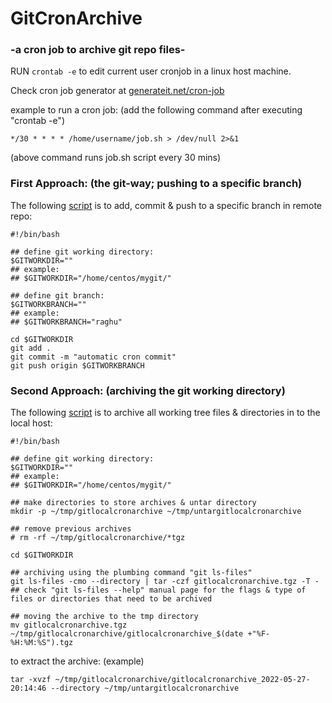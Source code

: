# GitCronArchive
### -a cron job to archive git repo files-

RUN `crontab -e` to edit current user cronjob in a linux host machine.

Check cron job generator at [generateit.net/cron-job](https://www.generateit.net/cron-job/)

example to run a cron job: (add the following command after executing "crontab -e")

`*/30 * * * * /home/username/job.sh > /dev/null 2>&1`

(above command runs job.sh script every 30 mins)





### First Approach: (the git-way; pushing to a specific branch)

The following [script](https://github.com/raghavendramallela/gitcronarchive/blob/main/gitcronpush.sh) is to add, commit & push to a specific branch in remote repo:

```
#!/bin/bash

## define git working directory:
$GITWORKDIR=""
## example:
## $GITWORKDIR="/home/centos/mygit/"

## define git branch:
$GITWORKBRANCH=""
## example:
## $GITWORKBRANCH="raghu"

cd $GITWORKDIR
git add .
git commit -m "automatic cron commit"
git push origin $GITWORKBRANCH

```

### Second Approach: (archiving the git working directory)

The following [script](https://github.com/raghavendramallela/gitcronarchive/blob/main/gitcronarchive.sh) is to archive all working tree files & directories in to the local host:


```
#!/bin/bash

## define git working directory:
$GITWORKDIR=""
## example:
## $GITWORKDIR="/home/centos/mygit/"

## make directories to store archives & untar directory
mkdir -p ~/tmp/gitlocalcronarchive ~/tmp/untargitlocalcronarchive

## remove previous archives
# rm -rf ~/tmp/gitlocalcronarchive/*tgz

cd $GITWORKDIR

## archiving using the plumbing command "git ls-files"
git ls-files -cmo --directory | tar -czf gitlocalcronarchive.tgz -T -
## check "git ls-files --help" manual page for the flags & type of files or directories that need to be archived

## moving the archive to the tmp directory
mv gitlocalcronarchive.tgz ~/tmp/gitlocalcronarchive/gitlocalcronarchive_$(date +"%F-%H:%M:%S").tgz
```

to extract the archive: (example)

`tar -xvzf ~/tmp/gitlocalcronarchive/gitlocalcronarchive_2022-05-27-20:14:46 --directory ~/tmp/untargitlocalcronarchive`
